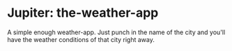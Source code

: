 # Jupiter: the-weather-app
A simple enough weather-app. Just punch in the name of the city and you'll have the weather conditions of that city right away.
